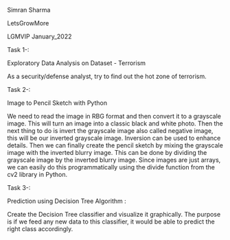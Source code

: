 Simran Sharma

LetsGrowMore

LGMVIP January_2022

Task 1-:

Exploratory Data Analysis on Dataset - Terrorism 

As a security/defense analyst, try to find out the hot zone of terrorism.

Task 2-:

Image to Pencil Sketch with Python

We need to read the image in RBG format and then convert it to a grayscale image. This will turn an image into a classic black and white photo. Then the next thing to do is invert the grayscale image also called negative image, this will be our inverted grayscale image. Inversion can be used to enhance details. Then we can finally create the pencil sketch by mixing the grayscale image with the inverted blurry image. This can be done by dividing the grayscale image by the inverted blurry image. Since images are just arrays, we can easily do this programmatically using the divide function from the cv2 library in Python.

Task 3-:

Prediction using Decision Tree  Algorithm :

Create the Decision Tree classifier and visualize it graphically. 
The purpose is if we feed any new data to this classifier, it would be able to  predict the right class accordingly.  
